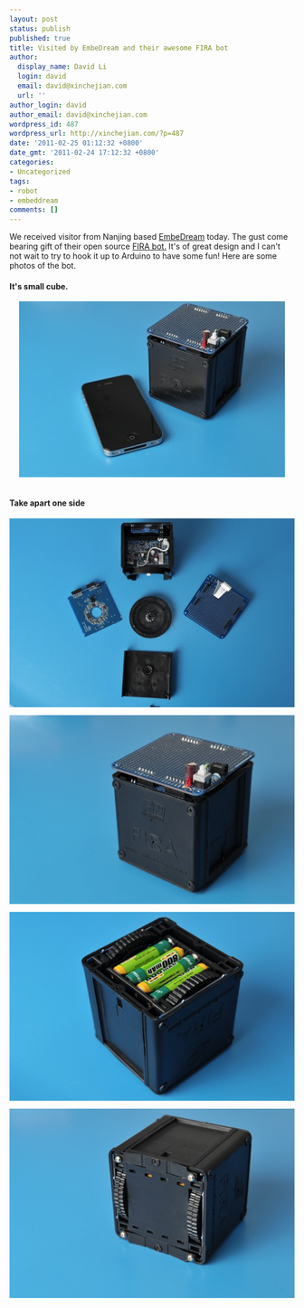 ```yaml
---
layout: post
status: publish
published: true
title: Visited by EmbeDream and their awesome FIRA bot
author:
  display_name: David Li
  login: david
  email: david@xinchejian.com
  url: ''
author_login: david
author_email: david@xinchejian.com
wordpress_id: 487
wordpress_url: http://xinchejian.com/?p=487
date: '2011-02-25 01:12:32 +0800'
date_gmt: '2011-02-24 17:12:32 +0800'
categories:
- Uncategorized
tags:
- robot
- embeddream
comments: []
---
```

<p>We received visitor from Nanjing based <a href="http://www.embedream.com/" target="_blank">EmbeDream</a> today. The gust come bearing gift of their open source <a href="http://code.google.com/p/fira-mirosot-robot/" target="_blank">FIRA bot.</a> It's of great design and I can't not wait to try to hook it up to Arduino to have some fun! Here are some photos of the bot. </p></p>
<h4>It's small cube.</h4></p>
<p>
<img style="display:block; margin-left:auto; margin-right:auto;" src="/uploads/2011/02/DSC_73341.jpg" alt="DSC 7334" title="DSC_7334.jpg" border="0"/><br />
</p></p>
<h4>Take apart one side</h4></p>
<p><img style="display:block; margin-left:auto; margin-right:auto;" src="/uploads/2011/02/DSC_73181.jpg" alt="DSC 7318" title="DSC_7318.JPG" border="0"/></p></p>
<p><img style="display:block; margin-left:auto; margin-right:auto;" src="/uploads/2011/02/DSC_7333.jpg" alt="DSC 7333" title="DSC_7333.JPG" border="0"/></p></p>
<p><img style="display:block; margin-left:auto; margin-right:auto;" src="/uploads/2011/02/DSC_7329.jpg" alt="DSC 7329" title="DSC_7329.JPG" border="0"/></p></p>
<p><img style="display:block; margin-left:auto; margin-right:auto;" src="/uploads/2011/02/DSC_7330.jpg" alt="DSC 7330" title="DSC_7330.JPG" border="0"/><br />
</p></p>
